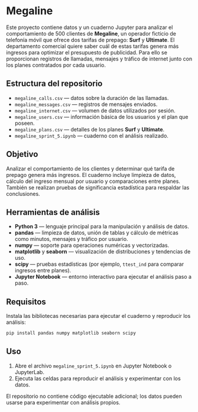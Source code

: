 # Megaline

Este proyecto contiene datos y un cuaderno Jupyter para analizar el comportamiento de 500 clientes de **Megaline**, un operador ficticio de telefonía móvil que ofrece dos tarifas de prepago: **Surf** y **Ultimate**. El departamento comercial quiere saber cuál de estas tarifas genera más ingresos para optimizar el presupuesto de publicidad. Para ello se proporcionan registros de llamadas, mensajes y tráfico de internet junto con los planes contratados por cada usuario.

## Estructura del repositorio

- `megaline_calls.csv` — datos sobre la duración de las llamadas.
- `megaline_messages.csv` — registros de mensajes enviados.
- `megaline_internet.csv` — volumen de datos utilizados por sesión.
- `megaline_users.csv` — información básica de los usuarios y el plan que poseen.
- `megaline_plans.csv` — detalles de los planes **Surf** y **Ultimate**.
- `megaline_sprint_5.ipynb` — cuaderno con el análisis realizado.

## Objetivo

Analizar el comportamiento de los clientes y determinar qué tarifa de prepago genera más ingresos. El cuaderno incluye limpieza de datos, cálculo del ingreso mensual por usuario y comparaciones entre planes. También se realizan pruebas de significancia estadística para respaldar las conclusiones.

## Herramientas de análisis

- **Python 3** — lenguaje principal para la manipulación y análisis de datos.
- **pandas** — limpieza de datos, unión de tablas y cálculo de métricas como minutos, mensajes y tráfico por usuario.
- **numpy** — soporte para operaciones numéricas y vectorizadas.
- **matplotlib** y **seaborn** — visualización de distribuciones y tendencias de uso.
- **scipy** — pruebas estadísticas (por ejemplo, `ttest_ind` para comparar ingresos entre planes).
- **Jupyter Notebook** — entorno interactivo para ejecutar el análisis paso a paso.

## Requisitos

Instala las bibliotecas necesarias para ejecutar el cuaderno y reproducir los análisis:

```bash
pip install pandas numpy matplotlib seaborn scipy
```

## Uso

1. Abre el archivo `megaline_sprint_5.ipynb` en Jupyter Notebook o JupyterLab.
2. Ejecuta las celdas para reproducir el análisis y experimentar con los datos.

El repositorio no contiene código ejecutable adicional; los datos pueden usarse para experimentar con análisis propios.
